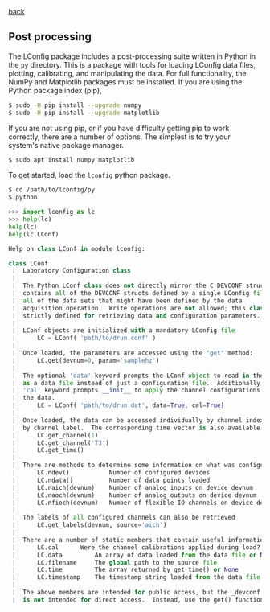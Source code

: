 [back](documentation.md)

## Post processing

The LConfig package includes a post-processing suite written in Python in the `py` directory.  This is a package with tools for loading LConfig data files, plotting, calibrating, and manipulating the data.  For full functionality, the NumPy and Matplotlib packages must be installed.  If you are using the Python package index (pip), 
```bash
$ sudo -H pip install --upgrade numpy
$ sudo -H pip install --upgrade matplotlib
```

If you are not using pip, or if you have difficulty getting pip to work correctly, there are a number of options.  The simplest is to try your system's native package manager.
```bash
$ sudo apt install numpy matplotlib
```



To get started, load the `lconfig` python package.
```bash
$ cd /path/to/lconfig/py
$ python
```

```python
>>> import lconfig as lc
>>> help(lc)
help(lc)
help(lc.LConf)

Help on class LConf in module lconfig:

class LConf
 |  Laboratory Configuration class
 |  
 |  The Python LConf class does not directly mirror the C DEVCONF struct. It
 |  contains all of the DEVCONF structs defined by a single LConfig file and
 |  all of the data sets that might have been defined by the data 
 |  acquisition operation.  Write operations are not allowed; this class is
 |  strictly defined for retrieving data and configuration parameters.
 |  
 |  LConf objects are initialized with a mandatory LConfig file
 |      LC = LConf( 'path/to/drun.conf' )
 |      
 |  Once loaded, the parameters are accessed using the "get" method: 
 |      LC.get(devnum=0, param='samplehz')
 |  
 |  The optional 'data' keyword prompts the LConf object to read in the file
 |  as a data file instead of just a configuration file.  Additionally, the
 |  'cal' keyword prompts __init__ to apply the channel configurations to
 |  the data.
 |      LC = LConf( 'path/to/drun.dat', data=True, cal=True)
 |      
 |  Once loaded, the data can be accessed individually by channel index or
 |  by channel label.  The corresponding time vector is also available.
 |      LC.get_channel(1)
 |      LC.get_channel('T3')
 |      LC.get_time()
 |  
 |  There are methods to determine some information on what was configured
 |      LC.ndev()           Number of configured devices
 |      LC.ndata()          Number of data points loaded
 |      LC.naich(devnum)    Number of analog inputs on device devnum
 |      LC.naoch(devnum)    Number of analog outputs on device devnum
 |      LC.nfioch(devnum)   Number of flexible IO channels on device devnum
 |      
 |  The labels of all configured channels can also be retrieved
 |      LC.get_labels(devnum, source='aich')
 |  
 |  There are a number of static members that contain useful information:
 |      LC.cal      Were the channel calibrations applied during load? T/F
 |      LC.data         An array of data loaded from the data file or None
 |      LC.filename     The global path to the source file
 |      LC.time         The array returned by get_time() or None
 |      LC.timestamp    The timestamp string loaded from the data file
 |      
 |  The above members are intended for public access, but the _devconf list
 |  is not intended for direct access.  Instead, use the get() function.

```